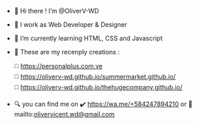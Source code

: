 - 👋 Hi there !  I’m @OliverV-WD
- 🌃 I work as Web Developer & Designer
- 🌱 I’m currently learning HTML, CSS and Javascript
- 🦾 These are my recenply creations :
  
 	◻️ https://personalplus.com.ve <br>
  ◻️ https://oliverv-wd.github.io/summermarket.github.io/ <br>
  ◻️ https://oliverv-wd.github.io/thehugecompany.github.io/ <br>
  
- 🔍 you can find me on
   	✔️ https://wa.me/+584247894210
                      or
    📩 mailto:olivervicent.wd@gmail.com
